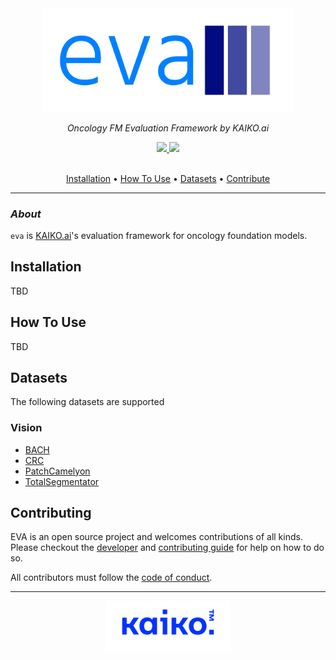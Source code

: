 <div align="center">

<img src="./docs/images/eva-logo.png" width="400">

<br />

_Oncology FM Evaluation Framework by KAIKO.ai_


<a href="https://www.python.org/">
  <img src="https://img.shields.io/badge/-Python_3.11-blue?logo=python&logoColor=white" />
</a>
<a href="https://www.apache.org/licenses/LICENSE-2.0">
  <img src="https://img.shields.io/badge/License-Apache%202.0-blue.svg" />
</a>

<br />
<br />

<p align="center">
  <a href="#installation">Installation</a> •
  <a href="#how-to-use">How To Use</a> •
  <a href="#datasets">Datasets</a> •
  <a href="#contributing">Contribute</a>
</p>

</div>

---

### _About_

`eva` is [KAIKO.ai](https://kaiko.ai/)'s evaluation framework for oncology foundation models.

## Installation

TBD

## How To Use

TBD

## Datasets

The following datasets are supported

### Vision
- [BACH](./docs/datasets/bach.md)
- [CRC](./docs/datasets/crc.md)
- [PatchCamelyon](./docs/datasets/patch_camelyon.md)
- [TotalSegmentator](./docs/datasets/total_segmentator.md)

## Contributing

EVA is an open source project and welcomes contributions of all kinds. Please checkout the [developer](./docs/DEVELOPER_GUIDE.md) and [contributing guide](./docs/CONTRIBUTING.md) for help on how to do so.

All contributors must follow the [code of conduct](./docs/CODE_OF_CONDUCT.md).

---
<div align="center">
  <img src="./docs/images/kaiko-logo.png" width="200">
</div>
